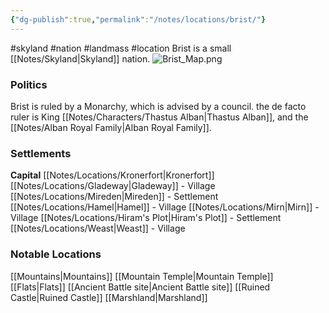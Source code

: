```yaml
---
{"dg-publish":true,"permalink":"/notes/locations/brist/"}
---
```


#skyland #nation #landmass #location
Brist is a small [[Notes/Skyland\|Skyland]] nation.
![Brist_Map.png](/img/user/Notes/Assets/Brist_Map.png)

### Politics
Brist is ruled by a Monarchy, which is advised by a council.
the de facto ruler is King [[Notes/Characters/Thastus Alban\|Thastus Alban]], and the [[Notes/Alban Royal Family\|Alban Royal Family]].
### Settlements
**Capital** [[Notes/Locations/Kronerfort\|Kronerfort]]
[[Notes/Locations/Gladeway\|Gladeway]] - Village
[[Notes/Locations/Mireden\|Mireden]] - Settlement
[[Notes/Locations/Hamel\|Hamel]] - Village
[[Notes/Locations/Mirn\|Mirn]] - Village
[[Notes/Locations/Hiram's Plot\|Hiram's Plot]] - Settlement
[[Notes/Locations/Weast\|Weast]] - Village
### Notable Locations
[[Mountains\|Mountains]]
[[Mountain Temple\|Mountain Temple]]
[[Flats\|Flats]]
[[Ancient Battle site\|Ancient Battle site]]
[[Ruined Castle\|Ruined Castle]]
[[Marshland\|Marshland]]







